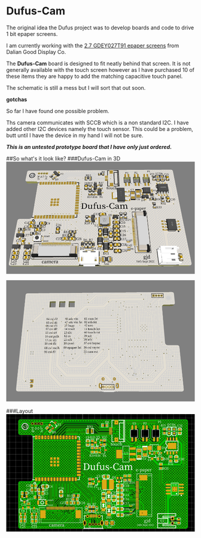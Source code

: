 # Dufus-Cam

The original idea the Dufus project was to develop boards and code to drive 1 bit epaper screens.

I am currently working with the [2.7 GDEY027T91 epaper screens](https://www.good-display.com/product/432.html) from Dalian Good Display Co. 



The **Dufus-Cam** board is designed to fit neatly behind that screen.
It is not generally available with the touch screen however as I have purchased 10 of these items they are happy to add
the matching capacitive touch panel.

The schematic is still a mess but I will sort that out soon.

**gotchas**

So far I have found one possible problem.

Ths camera communicates with SCCB which is a non standard I2C. I have added other I2C devices namely the touch sensor. This could be a problem, butt until I have the device in my hand I will not be sure.


***This is an untested prototype board that I have only just ordered.***


##So what's it look like?
###Dufus-Cam in 3D
![Dufus-Cam 3D](./images/3D.png)

![Dufus-Cam bottom side](./images/Bottom.png)

###Layout
![Dufus-Cam top side](./images/Top.png)

